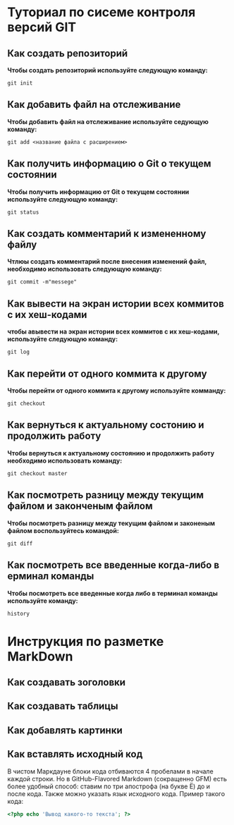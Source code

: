 # Туториал по сисеме контроля версий GIT

## Как создать репозиторий

**Чтобы создать репозиторий используйте следующую команду:**

```
git init
```

## Как добавить файл на отслеживание

**Чтобы добавить файл на отслеживание используйте седующую команду:**

```
git add <название файла с расширением>
```

## Как получить информацию о Git о текущем состоянии

**Чтобы получить информацию от Git о текущем состоянии используйте следующую команду:**

```
git status
```

## Как создать комментарий к измененному файлу

**Чтлюы создать комментарий после внесения изменений файл, необходимо использовать следующую команду:**

```
git commit -m"messege"
```

## Как вывести на экран истории всех коммитов с их хеш-кодами

**чтобы авывести на экран истории всех коммитов с их хеш-кодами, используйте следующую команду:**

```
git log
```

## Как перейти от одного коммита к другому

**Чтобы перейти от одного коммита к другому используйте комманду:**

```
git checkout
```

## Как вернуться к актуальному состонию и продолжить работу

**Чтобы вернуться к актуальному состоянию и продолжить работу необходимо использовать команду:**

```
git checkout master
```

## Как посмотреть разницу между текущим файлом и законченым файлом

**Чтобы посмотреть разницу между текущим файлом и законеным файлом воспользуйтесь командой:**

```
git diff
```

## Как посмотреть все введенные когда-либо в ерминал команды

**Чтобы посмотреть все введенные когда либо в терминал команды используйте команду:**

```
history
```


# Инструкция по разметке MarkDown

## Как создавать зоголовки


## Как создавать таблицы


## Как добавлять картинки


## Как вставлять исходный код

В чистом Маркдауне блоки кода отбиваются 4 пробелами в
начале каждой строки.
Но в GitHub-Flavored Markdown (сокращенно GFM) есть
более удобный способ: ставим по три апострофа (на букве
Ё) до и после кода. Также можно указать язык исходного
кода.
Пример такого кода:
```php
<?php echo 'Вывод какого-то текста'; ?>
```
